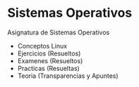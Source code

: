 Sistemas Operativos
======================

Asignatura de Sistemas Operativos

+ Conceptos Linux
+ Ejercicios (Resueltos)
+ Examenes (Resueltos)
+ Practicas (Resueltas)
+ Teoria (Transparencias y Apuntes)